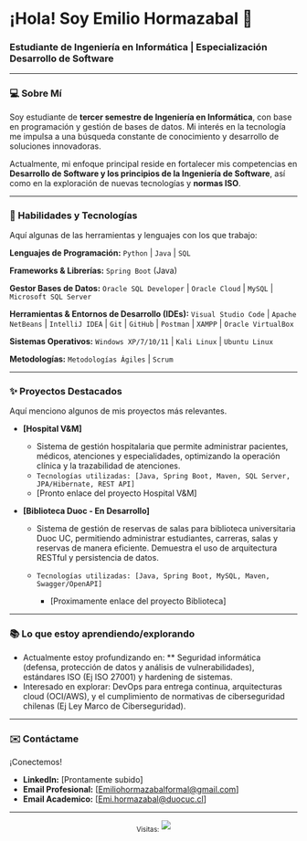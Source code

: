 # ¡Hola! Soy Emilio Hormazabal 👋

### Estudiante de Ingeniería en Informática | Especialización Desarrollo de Software

---

### 💻 Sobre Mí

Soy estudiante de **tercer semestre de Ingeniería en Informática**, con base en programación y gestión de bases de datos.
Mi interés en la tecnología me impulsa a una búsqueda constante de conocimiento y desarrollo de soluciones innovadoras. 

Actualmente, mi enfoque principal reside en fortalecer mis competencias en **Desarrollo de Software y los principios de la Ingeniería de Software**, así como en la exploración de nuevas tecnologías y **normas ISO**.

---

### 🚀 Habilidades y Tecnologías

Aquí algunas de las herramientas y lenguajes con los que trabajo:

**Lenguajes de Programación:**
`Python` | `Java` | `SQL`

**Frameworks & Librerías:**
`Spring Boot` (Java)

**Gestor Bases de Datos:**
`Oracle SQL Developer` | `Oracle Cloud` | `MySQL` | `Microsoft SQL Server`

**Herramientas & Entornos de Desarrollo (IDEs):**
`Visual Studio Code` | `Apache NetBeans` | `IntelliJ IDEA` | `Git` | `GitHub` 
| `Postman` | `XAMPP` | `Oracle VirtualBox`

**Sistemas Operativos:**
`Windows XP/7/10/11` | `Kali Linux` | `Ubuntu Linux`

**Metodologías:**
`Metodologías Ágiles` | `Scrum`

---

### ✨ Proyectos Destacados

Aquí menciono algunos de mis proyectos más relevantes. 

* **[Hospital V&M]**
    * Sistema de gestión hospitalaria que permite administrar pacientes, médicos,
      atenciones y especialidades, optimizando la operación clínica y la trazabilidad de atenciones.
    * `Tecnologías utilizadas: [Java, Spring Boot, Maven, SQL Server, JPA/Hibernate, REST API]`
    * [Pronto enlace del proyecto Hospital V&M]

* **[Biblioteca Duoc - En Desarrollo]**
    * Sistema de gestión de reservas de salas para biblioteca universitaria Duoc UC,
      permitiendo administrar estudiantes, carreras, salas y reservas de manera eficiente.
      Demuestra el uso de arquitectura RESTful y persistencia de datos.
    * `Tecnologías utilizadas: [Java, Spring Boot, MySQL, Maven, Swagger/OpenAPI]`

      * [Proximamente enlace del proyecto Biblioteca]

---

### 📚 Lo que estoy aprendiendo/explorando

* Actualmente estoy profundizando en: ** Seguridad informática (defensa, protección de datos y análisis de vulnerabilidades), estándares ISO (Ej ISO 27001) y hardening de sistemas.
* Interesado en explorar: DevOps para entrega continua, arquitecturas cloud (OCI/AWS), y el cumplimiento de normativas de ciberseguridad chilenas (Ej Ley Marco de Ciberseguridad).

---

### ✉️ Contáctame

¡Conectemos!

* **LinkedIn:** [Prontamente subido] 
* **Email Profesional:** [Emiliohormazabalformal@gmail.com] 
* **Email Academico:** [Emi.hormazabal@duocuc.cl] 
---

<p align="center">
  <sub>Visitas:</sub> <img src="https://profile-counter.glitch.me/EmilioHormazabal/count.svg" />
</p>
